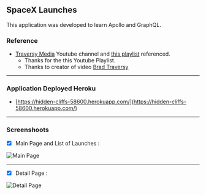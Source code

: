 ## **SpaceX Launches**
  
  This application was developed to learn Apollo and GraphQL.
  
### **Reference** 
 - [Traversy Media](https://www.youtube.com/user/TechGuyWeb) Youtube channel and [this playlist](https://www.youtube.com/watch?v=SEMTj8w04Z8&list=PLillGF-RfqbZrjw48EXLdM4dsOhURCLZx)
   referenced. 
    - Thanks for the this Youtube Playlist.
    - Thanks to creator of video [Brad Traversy](https://github.com/bradtraversy)
 ---
### **Application Deployed Heroku**
 - [https://hidden-cliffs-58600.herokuapp.com/](https://hidden-cliffs-58600.herokuapp.com/)
 ---
### **Screenshoots** 
 - [x] Main Page and List of Launches :

![Main Page](https://i.ibb.co/JHG3zRH/image.png)
 
 ---

 - [x] Detail Page :

![Detail Page](https://i.ibb.co/3Sk044D/image.png)

